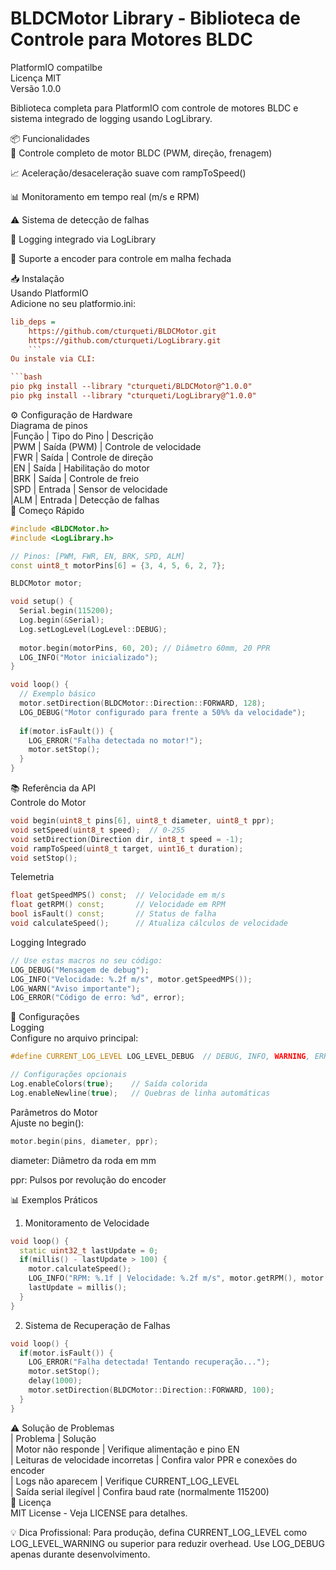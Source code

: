 # BLDCMotor Library - Biblioteca de Controle para Motores BLDC  
PlatformIO compatilbe  
Licença MIT  
Versão 1.0.0  

Biblioteca completa para PlatformIO com controle de motores BLDC e sistema integrado de logging usando LogLibrary.

📦 Funcionalidades  
🚀 Controle completo de motor BLDC (PWM, direção, frenagem)

📈 Aceleração/desaceleração suave com rampToSpeed()

📊 Monitoramento em tempo real (m/s e RPM)

⚠️ Sistema de detecção de falhas

📝 Logging integrado via LogLibrary

🔄 Suporte a encoder para controle em malha fechada

📥 Instalação  
Usando PlatformIO  
Adicione no seu platformio.ini:  

```ini
lib_deps =
    https://github.com/cturqueti/BLDCMotor.git
    https://github.com/cturqueti/LogLibrary.git
    ```
Ou instale via CLI:  

```bash
pio pkg install --library "cturqueti/BLDCMotor@^1.0.0"
pio pkg install --library "cturqueti/LogLibrary@^1.0.0"
```
⚙️ Configuração de Hardware  
Diagrama de pinos  
|Função	| Tipo do Pino	| Descrição  
|PWM	| Saída (PWM)	| Controle de velocidade  
|FWR	| Saída	| Controle de direção  
|EN	| Saída	| Habilitação do motor  
|BRK	| Saída	| Controle de freio  
|SPD	| Entrada	| Sensor de velocidade  
|ALM	| Entrada	| Detecção de falhas  
🚀 Começo Rápido  
```cpp
#include <BLDCMotor.h>
#include <LogLibrary.h>

// Pinos: [PWM, FWR, EN, BRK, SPD, ALM]
const uint8_t motorPins[6] = {3, 4, 5, 6, 2, 7};

BLDCMotor motor;

void setup() {
  Serial.begin(115200);
  Log.begin(&Serial);
  Log.setLogLevel(LogLevel::DEBUG);
  
  motor.begin(motorPins, 60, 20); // Diâmetro 60mm, 20 PPR
  LOG_INFO("Motor inicializado");
}

void loop() {
  // Exemplo básico
  motor.setDirection(BLDCMotor::Direction::FORWARD, 128);
  LOG_DEBUG("Motor configurado para frente a 50%% da velocidade");
  
  if(motor.isFault()) {
    LOG_ERROR("Falha detectada no motor!");
    motor.setStop();
  }
}
```
📚 Referência da API  
Controle do Motor  
```cpp
void begin(uint8_t pins[6], uint8_t diameter, uint8_t ppr);
void setSpeed(uint8_t speed);  // 0-255
void setDirection(Direction dir, int8_t speed = -1);
void rampToSpeed(uint8_t target, uint16_t duration);
void setStop();
```
Telemetria
```cpp
float getSpeedMPS() const;  // Velocidade em m/s
float getRPM() const;       // Velocidade em RPM
bool isFault() const;       // Status de falha
void calculateSpeed();      // Atualiza cálculos de velocidade
```
Logging Integrado
```cpp
// Use estas macros no seu código:
LOG_DEBUG("Mensagem de debug");
LOG_INFO("Velocidade: %.2f m/s", motor.getSpeedMPS());
LOG_WARN("Aviso importante");
LOG_ERROR("Código de erro: %d", error);
```
🔧 Configurações  
Logging  
Configure no arquivo principal:  

```cpp
#define CURRENT_LOG_LEVEL LOG_LEVEL_DEBUG  // DEBUG, INFO, WARNING, ERROR

// Configurações opcionais
Log.enableColors(true);    // Saída colorida
Log.enableNewline(true);   // Quebras de linha automáticas
```
Parâmetros do Motor  
Ajuste no begin():

```cpp
motor.begin(pins, diameter, ppr);
```
diameter: Diâmetro da roda em mm

ppr: Pulsos por revolução do encoder

📊 Exemplos Práticos  
1. Monitoramento de Velocidade
```cpp
void loop() {
  static uint32_t lastUpdate = 0;
  if(millis() - lastUpdate > 100) {
    motor.calculateSpeed();
    LOG_INFO("RPM: %.1f | Velocidade: %.2f m/s", motor.getRPM(), motor.getSpeedMPS());
    lastUpdate = millis();
  }
}
```
2. Sistema de Recuperação de Falhas
```cpp
void loop() {
  if(motor.isFault()) {
    LOG_ERROR("Falha detectada! Tentando recuperação...");
    motor.setStop();
    delay(1000);
    motor.setDirection(BLDCMotor::Direction::FORWARD, 100);
  }
}
```
⚠️ Solução de Problemas  
| Problema	| Solução  
| Motor não responde	| Verifique alimentação e pino EN  
| Leituras de velocidade incorretas	| Confira valor PPR e conexões do encoder  
| Logs não aparecem	| Verifique CURRENT_LOG_LEVEL  
| Saída serial ilegível	| Confira baud rate (normalmente 115200)  
📜 Licença  
MIT License - Veja LICENSE para detalhes.

💡 Dica Profissional: Para produção, defina CURRENT_LOG_LEVEL como LOG_LEVEL_WARNING ou superior para reduzir overhead. Use LOG_DEBUG apenas durante desenvolvimento.